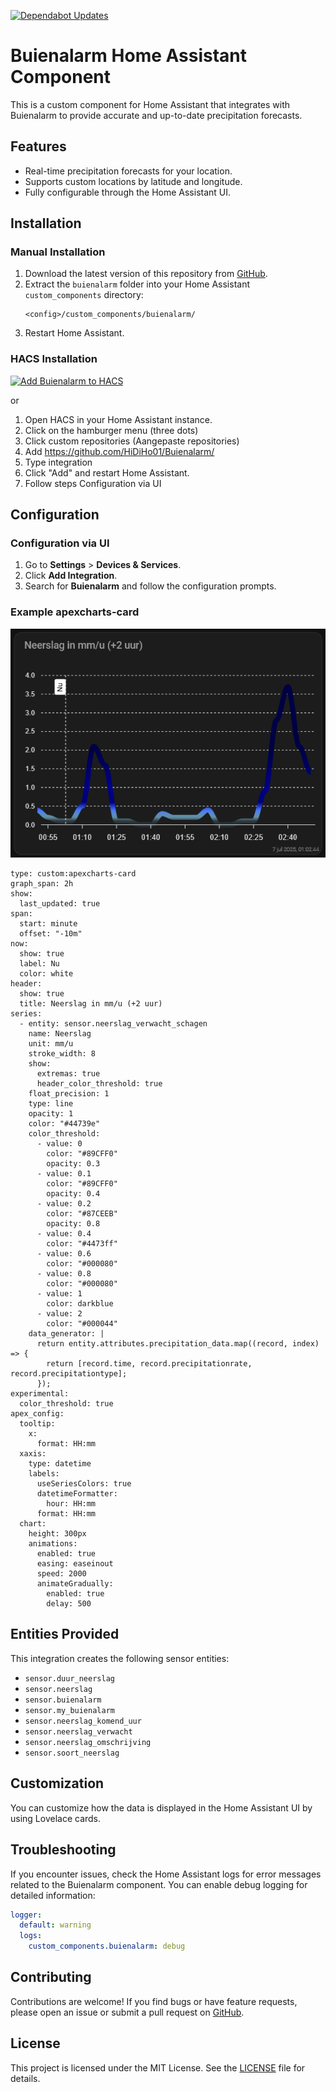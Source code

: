 [![Dependabot Updates](https://github.com/HiDiHo01/Buienalarm/actions/workflows/dependabot/dependabot-updates/badge.svg?branch=main)](https://github.com/HiDiHo01/Buienalarm/actions/workflows/dependabot/dependabot-updates)
# Buienalarm Home Assistant Component

This is a custom component for Home Assistant that integrates with Buienalarm to provide accurate and up-to-date precipitation forecasts.

## Features

- Real-time precipitation forecasts for your location.
- Supports custom locations by latitude and longitude.
- Fully configurable through the Home Assistant UI.

## Installation

### Manual Installation

1. Download the latest version of this repository from [GitHub](https://github.com/HiDiHo01/Buienalarm).
2. Extract the `buienalarm` folder into your Home Assistant `custom_components` directory:
   ```
   <config>/custom_components/buienalarm/
   ```
3. Restart Home Assistant.

### HACS Installation
[![Add Buienalarm to HACS](https://my.home-assistant.io/badges/hacs.svg)](https://my.home-assistant.io/redirect/hacs_repository/?owner=HiDiHo01&repository=Buienalarm&category=integration)

or
1. Open HACS in your Home Assistant instance.
2. Click on the hamburger menu (three dots)
3. Click custom repositories (Aangepaste repositories)
4. Add https://github.com/HiDiHo01/Buienalarm/
5. Type integration
6. Click "Add" and restart Home Assistant.
7. Follow steps Configuration via UI

## Configuration

### Configuration via UI

1. Go to **Settings** > **Devices & Services**.
2. Click **Add Integration**.
3. Search for **Buienalarm** and follow the configuration prompts.

### Example apexcharts-card

<img src="https://github.com/HiDiHo01/Buienalarm/blob/main/images/buienalarm%20card.png">

```
type: custom:apexcharts-card
graph_span: 2h
show:
  last_updated: true
span:
  start: minute
  offset: "-10m"
now:
  show: true
  label: Nu
  color: white
header:
  show: true
  title: Neerslag in mm/u (+2 uur)
series:
  - entity: sensor.neerslag_verwacht_schagen
    name: Neerslag
    unit: mm/u
    stroke_width: 8
    show:
      extremas: true
      header_color_threshold: true
    float_precision: 1
    type: line
    opacity: 1
    color: "#44739e"
    color_threshold:
      - value: 0
        color: "#89CFF0"
        opacity: 0.3
      - value: 0.1
        color: "#89CFF0"
        opacity: 0.4
      - value: 0.2
        color: "#87CEEB"
        opacity: 0.8
      - value: 0.4
        color: "#4473ff"
      - value: 0.6
        color: "#000080"
      - value: 0.8
        color: "#000080"
      - value: 1
        color: darkblue
      - value: 2
        color: "#000044"
    data_generator: |
      return entity.attributes.precipitation_data.map((record, index) => {
        return [record.time, record.precipitationrate, record.precipitationtype];
      });
experimental:
  color_threshold: true
apex_config:
  tooltip:
    x:
      format: HH:mm
  xaxis:
    type: datetime
    labels:
      useSeriesColors: true
      datetimeFormatter:
        hour: HH:mm
      format: HH:mm
  chart:
    height: 300px
    animations:
      enabled: true
      easing: easeinout
      speed: 2000
      animateGradually:
        enabled: true
        delay: 500
```

## Entities Provided

This integration creates the following sensor entities:

- `sensor.duur_neerslag`
- `sensor.neerslag`
- `sensor.buienalarm`
- `sensor.my_buienalarm`
- `sensor.neerslag_komend_uur`
- `sensor.neerslag_verwacht`
- `sensor.neerslag_omschrijving`
- `sensor.soort_neerslag`

## Customization

You can customize how the data is displayed in the Home Assistant UI by using Lovelace cards.

## Troubleshooting

If you encounter issues, check the Home Assistant logs for error messages related to the Buienalarm component. You can enable debug logging for detailed information:

```yaml
logger:
  default: warning
  logs:
    custom_components.buienalarm: debug
```

## Contributing

Contributions are welcome! If you find bugs or have feature requests, please open an issue or submit a pull request on [GitHub](https://github.com/HiDiHo01/Buienalarm).

## License

This project is licensed under the MIT License. See the [LICENSE](https://github.com/HiDiHo01/Buienalarm/blob/main/LICENSE) file for details.
